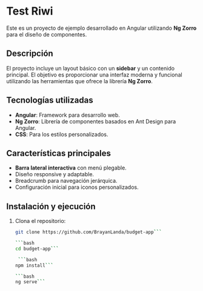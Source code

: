 # Test Riwi

Este es un proyecto de ejemplo desarrollado en Angular utilizando **Ng Zorro** para el diseño de componentes.

## Descripción

El proyecto incluye un layout básico con un **sidebar** y un contenido principal. El objetivo es proporcionar una interfaz moderna y funcional utilizando las herramientas que ofrece la librería **Ng Zorro**.

## Tecnologías utilizadas

- **Angular**: Framework para desarrollo web.
- **Ng Zorro**: Librería de componentes basados en Ant Design para Angular.
- **CSS**: Para los estilos personalizados.

## Características principales

- **Barra lateral interactiva** con menú plegable.
- Diseño responsive y adaptable.
- Breadcrumb para navegación jerárquica.
- Configuración inicial para iconos personalizados.

## Instalación y ejecución

1. Clona el repositorio:

   ```bash
   git clone https://github.com/BrayanLanda/budget-app```

   ```bash
   cd budget-app```

    ```bash
   npm install```

   ```bash
   ng serve```

